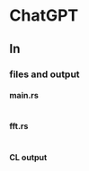 # ChatGPT

## In

### files and output

#### main.rs

```rust

```

#### fft.rs

```rust

```

#### CL output

```bash

```

